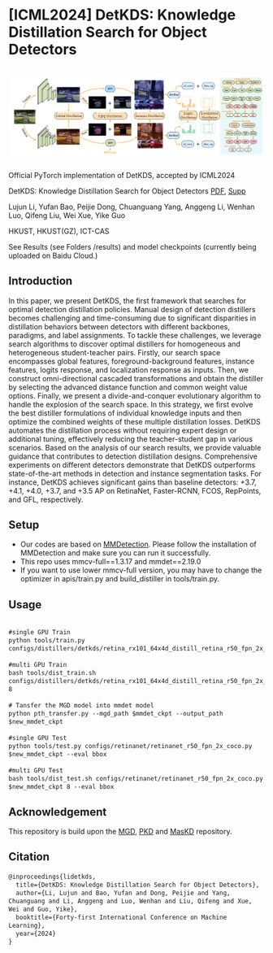 # [ICML2024] DetKDS: Knowledge Distillation Search for Object Detectors


## ![image-20240625185810686](main.png)

Official PyTorch implementation of DetKDS, accepted by ICML2024 

DetKDS: Knowledge Distillation Search for Object Detectors [PDF](https://openreview.net/pdf?id=SBR8Gwe1E2), [Supp](https://openreview.net/attachment?id=SBR8Gwe1E2&name=supplementary_material)

Lujun Li, Yufan Bao, Peijie Dong, Chuanguang Yang, Anggeng Li, Wenhan Luo, Qifeng Liu, Wei Xue, Yike Guo

HKUST, HKUST(GZ), ICT-CAS

See Results (see Folders /results) and model checkpoints (currently being uploaded on Baidu Cloud.)


## Introduction 

In this paper, we present DetKDS, the first framework that searches for optimal detection distillation policies. Manual design of detection distillers becomes challenging and time-consuming due to significant disparities in distillation behaviors between detectors with different backbones, paradigms, and label assignments. To tackle these challenges, we leverage search algorithms to discover optimal distillers for homogeneous and heterogeneous student-teacher pairs. Firstly, our search space encompasses global features, foreground-background features, instance features, logits response, and localization response as inputs. Then, we construct omni-directional cascaded transformations and obtain the distiller by selecting the advanced distance function and common weight value options. Finally, we present a divide-and-conquer evolutionary algorithm to handle the explosion of the search space. In this strategy, we first evolve the best distiller formulations of individual knowledge inputs and then optimize the combined weights of these multiple distillation losses. DetKDS automates the distillation process without requiring expert design or additional tuning, effectively reducing the teacher-student gap in various scenarios. Based on the analysis of our search results, we provide valuable guidance that contributes to detection distillation designs. Comprehensive experiments on different detectors demonstrate that DetKDS outperforms state-of-the-art methods in detection and instance segmentation tasks. For instance, DetKDS achieves significant gains than baseline detectors: +3.7, +4.1, +4.0, +3.7, and +3.5 AP on RetinaNet, Faster-RCNN, FCOS, RepPoints, and GFL, respectively.


## Setup

  - Our codes are based on [MMDetection](https://github.com/open-mmlab/mmdetection). Please follow the installation of MMDetection and make sure you can run it successfully.
  - This repo uses mmcv-full==1.3.17 and mmdet==2.19.0
  - If you want to use lower mmcv-full version, you may have to change the optimizer in apis/train.py and build_distiller in tools/train.py.

## Usage 

```

#single GPU Train
python tools/train.py configs/distillers/detkds/retina_rx101_64x4d_distill_retina_r50_fpn_2x_coco.py

#multi GPU Train
bash tools/dist_train.sh configs/distillers/detkds/retina_rx101_64x4d_distill_retina_r50_fpn_2x_coco.py 8

# Tansfer the MGD model into mmdet model
python pth_transfer.py --mgd_path $mmdet_ckpt --output_path $new_mmdet_ckpt

#single GPU Test
python tools/test.py configs/retinanet/retinanet_r50_fpn_2x_coco.py $new_mmdet_ckpt --eval bbox

#multi GPU Test
bash tools/dist_test.sh configs/retinanet/retinanet_r50_fpn_2x_coco.py $new_mmdet_ckpt 8 --eval bbox

```




## Acknowledgement

This repository is build upon the [MGD](https://github.com/yzd-v/MGD/tree/master), [PKD](https://github.com/open-mmlab/mmrazor/blob/main/mmrazor/models/losses/pkd_loss.py) and [MasKD](https://github.com/hunto/MasKD/tree/main/mmdetection) repository.



## Citation 

```
@inproceedings{lidetkds,
  title={DetKDS: Knowledge Distillation Search for Object Detectors},
  author={Li, Lujun and Bao, Yufan and Dong, Peijie and Yang, Chuanguang and Li, Anggeng and Luo, Wenhan and Liu, Qifeng and Xue, Wei and Guo, Yike},
  booktitle={Forty-first International Conference on Machine Learning},
  year={2024}
}
```
